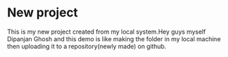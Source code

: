 # New project
This is my new project created from my local system.Hey guys myself Dipanjan Ghosh and this demo is like making the folder in my local machine then uploading it to a repository(newly made) on github.
